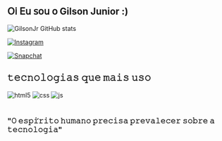## 𝖮𝗂 𝖤𝗎 𝗌𝗈𝗎 𝗈 Gilson Junior :)



![GilsonJr GitHub stats](https://github-readme-stats.vercel.app/api?username=GODryx001&show_icons=true&theme=radical)

[![Instagram](https://img.shields.io/badge/Instagram-E4405F?style=for-the-badge&logo=instagram&logoColor=white)](https://instagram.com/gilsonjr001)

[![Snapchat](https://img.shields.io/badge/Snapchat-FFFC00?style=for-the-badge&logo=snapchat&logoColor=white)](https://snapchat.com/gilsonjr001)



## 𝚝𝚎𝚌𝚗𝚘𝚕𝚘𝚐𝚒𝚊𝚜 𝚚𝚞𝚎 𝚖𝚊𝚒𝚜 𝚞𝚜𝚘 

<div style="display: inline_block">
  <img align="center" alt="html5" src="https://img.shields.io/badge/HTML5-E34F26?style=for-the-badge&logo=html5&logoColor=white" />
  <img align="center" alt="css" src="https://img.shields.io/badge/CSS3-1572B6?style=for-the-badge&logo=css3&logoColor=white" />
  <img align="center" alt="js" src="https://img.shields.io/badge/JavaScript-F7DF1E?style=for-the-badge&logo=javascript&logoColor=black" />

  
</div><br/>

<h3>"𝙾 𝚎𝚜𝚙𝚒́𝚛𝚒𝚝𝚘 𝚑𝚞𝚖𝚊𝚗𝚘 𝚙𝚛𝚎𝚌𝚒𝚜𝚊 𝚙𝚛𝚎𝚟𝚊𝚕𝚎𝚌𝚎𝚛 𝚜𝚘𝚋𝚛𝚎 𝚊 𝚝𝚎𝚌𝚗𝚘𝚕𝚘𝚐𝚒𝚊"</h3>





